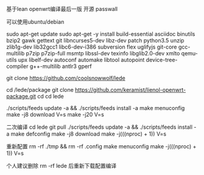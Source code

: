 基于lean openwrt编译最后一版 开源 passwall

可以使用ubuntu/debian

sudo apt-get update
sudo apt-get -y install build-essential asciidoc binutils bzip2 gawk gettext git libncurses5-dev libz-dev patch python3.5 unzip zlib1g-dev lib32gcc1 libc6-dev-i386 subversion flex uglifyjs git-core gcc-multilib p7zip p7zip-full msmtp libssl-dev texinfo libglib2.0-dev xmlto qemu-utils upx libelf-dev autoconf automake libtool autopoint device-tree-compiler g++-multilib antlr3 gperf

git clone https://github.com/coolsnowwolf/lede

cd /lede/package
git clone https://github.com/keramist/lienol-openwrt-package.git
cd
cd lede

./scripts/feeds update -a && ./scripts/feeds install -a
make menuconfig
make -j8 download V=s
make -j20 V=s


二次编译
cd lede
git pull
./scripts/feeds update -a && ./scripts/feeds install -a
make defconfig
make -j8 download
make -j$(($(nproc) + 1)) V=s

重新配置
rm -rf ./tmp && rm -rf .config
make menuconfig
make -j$(($(nproc) + 1)) V=s

个人建议删除
rm -rf lede
后重新下载配置编译

